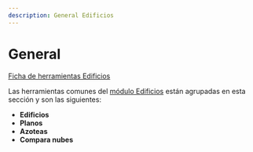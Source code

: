 ```yaml
---
description: General Edificios
---
```


# General

[Ficha de herramientas Edificios](../fichas-de-herramientas/ficha-de-herramientas-edificios.md)

Las herramientas comunes del [módulo Edificios](./) están agrupadas en esta sección y son las siguientes:

* **Edificios**
* **Planos**
* **Azoteas**
* **Compara nubes**

